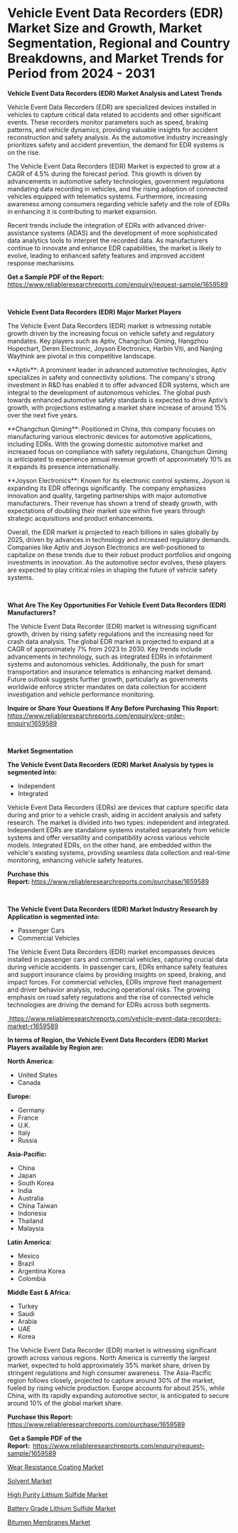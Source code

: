 <p><h1>Vehicle Event Data Recorders (EDR) Market Size and Growth, Market Segmentation, Regional and Country Breakdowns, and Market Trends for Period from 2024 -  2031</h1></p><p><strong>Vehicle Event Data Recorders (EDR) Market Analysis and Latest Trends</strong></p>
<p><p>Vehicle Event Data Recorders (EDR) are specialized devices installed in vehicles to capture critical data related to accidents and other significant events. These recorders monitor parameters such as speed, braking patterns, and vehicle dynamics, providing valuable insights for accident reconstruction and safety analysis. As the automotive industry increasingly prioritizes safety and accident prevention, the demand for EDR systems is on the rise.</p><p>The Vehicle Event Data Recorders (EDR) Market is expected to grow at a CAGR of 4.5% during the forecast period. This growth is driven by advancements in automotive safety technologies, government regulations mandating data recording in vehicles, and the rising adoption of connected vehicles equipped with telematics systems. Furthermore, increasing awareness among consumers regarding vehicle safety and the role of EDRs in enhancing it is contributing to market expansion. </p><p>Recent trends include the integration of EDRs with advanced driver-assistance systems (ADAS) and the development of more sophisticated data analytics tools to interpret the recorded data. As manufacturers continue to innovate and enhance EDR capabilities, the market is likely to evolve, leading to enhanced safety features and improved accident response mechanisms.</p></p>
<p><strong>Get a Sample PDF of the Report:&nbsp;</strong> <a href="https://www.reliableresearchreports.com/enquiry/request-sample/1659589?utm_campaign=116&utm_medium=2&utm_source=Github&utm_content=ia&utm_term=09122024&utm_id=vehicle-event-data-recorders-edr">https://www.reliableresearchreports.com/enquiry/request-sample/1659589</a></p>
<p>&nbsp;</p>
<p><strong>Vehicle Event Data Recorders (EDR) Major Market Players</strong></p>
<p><p>The Vehicle Event Data Recorders (EDR) market is witnessing notable growth driven by the increasing focus on vehicle safety and regulatory mandates. Key players such as Aptiv, Changchun Qiming, Hangzhou Hopechart, Deren Electronic, Joyson Electronics, Harbin Viti, and Nanjing Waythink are pivotal in this competitive landscape.</p><p>**Aptiv**: A prominent leader in advanced automotive technologies, Aptiv specializes in safety and connectivity solutions. The company's strong investment in R&D has enabled it to offer advanced EDR systems, which are integral to the development of autonomous vehicles. The global push towards enhanced automotive safety standards is expected to drive Aptiv’s growth, with projections estimating a market share increase of around 15% over the next five years.</p><p>**Changchun Qiming**: Positioned in China, this company focuses on manufacturing various electronic devices for automotive applications, including EDRs. With the growing domestic automotive market and increased focus on compliance with safety regulations, Changchun Qiming is anticipated to experience annual revenue growth of approximately 10% as it expands its presence internationally.</p><p>**Joyson Electronics**: Known for its electronic control systems, Joyson is expanding its EDR offerings significantly. The company emphasizes innovation and quality, targeting partnerships with major automotive manufacturers. Their revenue has shown a trend of steady growth, with expectations of doubling their market size within five years through strategic acquisitions and product enhancements.</p><p>Overall, the EDR market is projected to reach billions in sales globally by 2025, driven by advances in technology and increased regulatory demands. Companies like Aptiv and Joyson Electronics are well-positioned to capitalize on these trends due to their robust product portfolios and ongoing investments in innovation. As the automotive sector evolves, these players are expected to play critical roles in shaping the future of vehicle safety systems.</p></p>
<p>&nbsp;</p>
<p><strong>What Are The Key Opportunities For Vehicle Event Data Recorders (EDR) Manufacturers?</strong></p>
<p><p>The Vehicle Event Data Recorder (EDR) market is witnessing significant growth, driven by rising safety regulations and the increasing need for crash data analysis. The global EDR market is projected to expand at a CAGR of approximately 7% from 2023 to 2030. Key trends include advancements in technology, such as integrated EDRs in infotainment systems and autonomous vehicles. Additionally, the push for smart transportation and insurance telematics is enhancing market demand. Future outlook suggests further growth, particularly as governments worldwide enforce stricter mandates on data collection for accident investigation and vehicle performance monitoring.</p></p>
<p><strong>Inquire or Share Your Questions If Any Before Purchasing This Report:</strong> <a href="https://www.reliableresearchreports.com/enquiry/pre-order-enquiry/1659589?utm_campaign=116&utm_medium=2&utm_source=Github&utm_content=ia&utm_term=09122024&utm_id=vehicle-event-data-recorders-edr">https://www.reliableresearchreports.com/enquiry/pre-order-enquiry/1659589</a></p>
<p>&nbsp;</p>
<p><strong>Market Segmentation</strong></p>
<p><strong>The Vehicle Event Data Recorders (EDR) Market Analysis by types is segmented into:</strong></p>
<p><ul><li>Independent</li><li>Integrated</li></ul></p>
<p><p>Vehicle Event Data Recorders (EDRs) are devices that capture specific data during and prior to a vehicle crash, aiding in accident analysis and safety research. The market is divided into two types: independent and integrated. Independent EDRs are standalone systems installed separately from vehicle systems and offer versatility and compatibility across various vehicle models. Integrated EDRs, on the other hand, are embedded within the vehicle's existing systems, providing seamless data collection and real-time monitoring, enhancing vehicle safety features.</p></p>
<p><strong>Purchase this Report:&nbsp;</strong><a href="https://www.reliableresearchreports.com/purchase/1659589?utm_campaign=116&utm_medium=2&utm_source=Github&utm_content=ia&utm_term=09122024&utm_id=vehicle-event-data-recorders-edr">https://www.reliableresearchreports.com/purchase/1659589</a></p>
<p>&nbsp;</p>
<p><strong>The Vehicle Event Data Recorders (EDR) Market Industry Research by Application is segmented into:</strong></p>
<p><ul><li>Passenger Cars</li><li>Commercial Vehicles</li></ul></p>
<p><p>The Vehicle Event Data Recorders (EDR) market encompasses devices installed in passenger cars and commercial vehicles, capturing crucial data during vehicle accidents. In passenger cars, EDRs enhance safety features and support insurance claims by providing insights on speed, braking, and impact forces. For commercial vehicles, EDRs improve fleet management and driver behavior analysis, reducing operational risks. The growing emphasis on road safety regulations and the rise of connected vehicle technologies are driving the demand for EDRs across both segments.</p></p>
<p><a href="https://www.reliableresearchreports.com/vehicle-event-data-recorders-market-r1659589?utm_campaign=116&utm_medium=2&utm_source=Github&utm_content=ia&utm_term=09122024&utm_id=vehicle-event-data-recorders-edr">&nbsp;https://www.reliableresearchreports.com/vehicle-event-data-recorders-market-r1659589</a></p>
<p><strong>In terms of Region, the Vehicle Event Data Recorders (EDR) Market Players available by Region are:</strong></p>
<p>
    <p> <strong> North America: </strong>
        <ul>
            <li>United States</li>
            <li>Canada</li>
        </ul>
        </p> 
    <p> <strong> Europe: </strong>
        <ul>
            <li>Germany</li>
            <li>France</li>
            <li>U.K.</li>
            <li>Italy</li>
            <li>Russia</li>
        </ul>
        </p> 
    <p> <strong> Asia-Pacific: </strong>
        <ul>
            <li>China</li>
            <li>Japan</li>
            <li>South Korea</li>
            <li>India</li>
            <li>Australia</li>
            <li>China Taiwan</li>
            <li>Indonesia</li>
            <li>Thailand</li>
            <li>Malaysia</li>
        </ul>
        </p> 
    <p> <strong> Latin America: </strong>
        <ul>
            <li>Mexico</li>
            <li>Brazil</li>
            <li>Argentina Korea</li>
            <li>Colombia</li>
        </ul>
        </p> 
    <p> <strong> Middle East & Africa: </strong>
        <ul>
            <li>Turkey</li>
            <li>Saudi</li>
            <li>Arabia</li>
            <li>UAE</li>
            <li>Korea</li>
        </ul>
    </p>
    </p>
<p><p>The Vehicle Event Data Recorder (EDR) market is witnessing significant growth across various regions. North America is currently the largest market, expected to hold approximately 35% market share, driven by stringent regulations and high consumer awareness. The Asia-Pacific region follows closely, projected to capture around 30% of the market, fueled by rising vehicle production. Europe accounts for about 25%, while China, with its rapidly expanding automotive sector, is anticipated to secure around 10% of the global market share.</p></p>
<p><strong>Purchase this Report: </strong><a href="https://www.reliableresearchreports.com/purchase/1659589?utm_campaign=116&utm_medium=2&utm_source=Github&utm_content=ia&utm_term=09122024&utm_id=vehicle-event-data-recorders-edr">https://www.reliableresearchreports.com/purchase/1659589</a></p>
<p>&nbsp;<strong>Get a Sample PDF of the Report:&nbsp;&nbsp;</strong><a href="https://www.reliableresearchreports.com/enquiry/request-sample/1659589?utm_campaign=116&utm_medium=2&utm_source=Github&utm_content=ia&utm_term=09122024&utm_id=vehicle-event-data-recorders-edr">https://www.reliableresearchreports.com/enquiry/request-sample/1659589</a></p>
<p><strong></strong></p>
<p><p><a href="https://www.linkedin.com/pulse/wear-resistance-coating-market-report-driving-growth-industry-7zgmc?utm_campaign=116&utm_medium=2&utm_source=Github&utm_content=ia&utm_term=09122024&utm_id=vehicle-event-data-recorders-edr">Wear Resistance Coating Market</a></p><p><a href="https://www.linkedin.com/pulse/historical-trends-future-projections-solvent-market-overview-x68fc?utm_campaign=116&utm_medium=2&utm_source=Github&utm_content=ia&utm_term=09122024&utm_id=vehicle-event-data-recorders-edr">Solvent Market</a></p><p><a href="https://github.com/lindaopodray/Market-Research-Report-List-1/blob/main/high-purity-lithium-sulfide-market.md?utm_campaign=116&utm_medium=2&utm_source=Github&utm_content=ia&utm_term=09122024&utm_id=vehicle-event-data-recorders-edr">High Purity Lithium Sulfide Market</a></p><p><a href="https://github.com/flnordan65e0/Market-Research-Report-List-1/blob/main/battery-grade-lithium-sulfide-market.md?utm_campaign=116&utm_medium=2&utm_source=Github&utm_content=ia&utm_term=09122024&utm_id=vehicle-event-data-recorders-edr">Battery Grade Lithium Sulfide Market</a></p><p><a href="https://www.linkedin.com/pulse/bitumen-membranes-industry-research-report-global-analysis-kcy7c?utm_campaign=116&utm_medium=2&utm_source=Github&utm_content=ia&utm_term=09122024&utm_id=vehicle-event-data-recorders-edr">Bitumen Membranes Market</a></p></p>